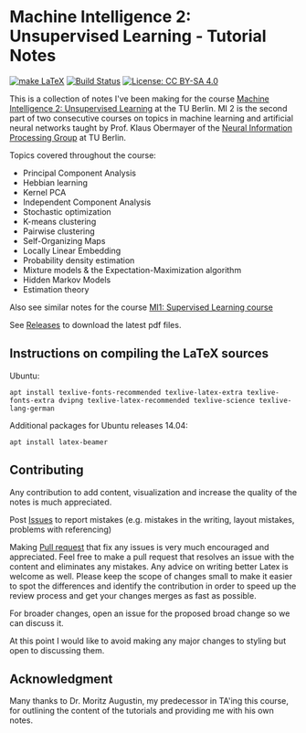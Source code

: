 # Machine Intelligence 2: Unsupervised Learning - Tutorial Notes #

[![make LaTeX](https://github.com/kashefy/mi2notes/actions/workflows/makefile.yml/badge.svg)](https://github.com/kashefy/mi2notes/actions/workflows/makefile.yml)
[![Build Status](https://app.travis-ci.com/kashefy/mi2notes.svg?branch=master)](https://app.travis-ci.com/kashefy/mi2notes)
[![License: CC BY-SA 4.0](https://licensebuttons.net/l/by-sa/4.0/80x15.png)](https://creativecommons.org/licenses/by-sa/4.0/)

This is a collection of notes I've been making for the course [Machine Intelligence 2: Unsupervised Learning](https://www.ni.tu-berlin.de/menue/teaching_activities/all_courses/machine_intelligence_ii/) at the TU Berlin. 
MI 2 is the second part of two consecutive courses on topics in machine learning and artificial neural networks taught by Prof. Klaus Obermayer of the [Neural Information Processing Group](www.ni.tu-berlin.de) at TU Berlin.

Topics covered throughout the course: 
* Principal Component Analysis
* Hebbian learning
* Kernel PCA
* Independent Component Analysis
* Stochastic optimization
* K-means clustering
* Pairwise clustering
* Self-Organizing Maps
* Locally Linear Embedding
* Probability density estimation
* Mixture models & the Expectation-Maximization algorithm
* Hidden Markov Models
* Estimation theory

Also see similar notes for the course [MI1: Supervised Learning course](https://github.com/kashefy/mi1notes/)

See [Releases](https://github.com/kashefy/mi2notes/releases) to download the latest pdf files.

## Instructions on compiling the LaTeX sources ##

Ubuntu:

    apt install texlive-fonts-recommended texlive-latex-extra texlive-fonts-extra dvipng texlive-latex-recommended texlive-science texlive-lang-german
    
Additional packages for Ubuntu releases 14.04:
    
    apt install latex-beamer
    
## Contributing ##

Any contribution to add content, visualization and increase the quality of the notes is much appreciated.

Post [Issues](https://github.com/kashefy/mi2notes/issues) to report mistakes (e.g. mistakes in the writing, layout mistakes, problems with referencing)

Making [Pull request](https://github.com/kashefy/mi2notes/pulls) that fix any issues is very much encouraged and appreciated. 
Feel free to make a pull request that resolves an issue with the content and eliminates any mistakes.
Any advice on writing better Latex is welcome as well.
Please keep the scope of changes small to make it easier to spot the differences and identify the contribution in order to speed up the review process and get your changes merges as fast as possible.

For broader changes, open an issue for the proposed broad change so we can discuss it.

At this point I would like to avoid making any major changes to styling but open to discussing them.

## Acknowledgment ##

Many thanks to Dr. Moritz Augustin, my predecessor in TA'ing this course, for outlining the content of the tutorials and providing me with his own notes.
